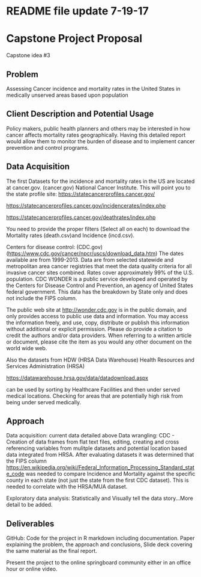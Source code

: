 # README file update 7-19-17

# Capstone Project Proposal

Capstone idea \#3 


## Problem

Assessing Cancer incidence and mortality rates in the United States in medically unserved areas based upon population


## Client Description and Potential Usage

Policy makers, public health planners and others may be interested in how cancer affects mortality rates geographically. Having this detailed report would allow them to monitor the burden of disease and to implement cancer prevention and control programs.

## Data Acquisition

The first Datasets for the incidence and mortality rates in the US are located at cancer.gov. (cancer.gov)
National Cancer Institute. This will point you to the state profile site: https://statecancerprofiles.cancer.gov/

https://statecancerprofiles.cancer.gov/incidencerates/index.php

https://statecancerprofiles.cancer.gov/deathrates/index.php

You need to provide the proper filters (Select all on each) to download the Mortality rates (death.csv)and Incidence (incd.csv).

Centers for disease control: (CDC.gov)
(https://www.cdc.gov/cancer/npcr/uscs/download_data.htm) 
The dates available are from 1999-2013. Data are from selected statewide and metropolitan area cancer registries that meet the data quality criteria for all invasive cancer sites combined. Rates cover approximately 99% of the U.S. population. CDC WONDER is a public service developed and operated by the Centers for Disease Control and Prevention, an agency of United States federal government. This data has the breakdown by State only and does not include the FIPS column.

The public web site at http://wonder.cdc.gov is in the public domain, and only provides access to public 
use data and information. You may access the information freely, and use, copy, distribute or publish this information without additional or explicit permission. Please do provide a citation to credit the authors and/or data providers. When referring to a written article or document, please cite the item as you would any other document on the world wide web.

Also the datasets from HDW (HRSA Data Warehouse) Health Resources and Services Administration (HRSA)

https://datawarehouse.hrsa.gov/data/datadownload.aspx

can be used by sorting by Healthcare Facilities and then under served medical locations. Checking for areas that are potentially high risk from being under served medically. 


## Approach

Data acquisition: current data detailed above
Data wrangling: CDC - Creation of data frames from flat text files, editing, creating and cross referencing variables from mulitple datasets and potential location based data integrated from HRSA. After evaluating datasets it was determined that the FIPS column https://en.wikipedia.org/wiki/Federal_Information_Processing_Standard_state_code was needed to compare 
Incidence and Mortality against the specific county in each state (not just the state from the first CDC dataset). This is needed to correlate with the HRSA/MUA dataset. 
    
Exploratory data analysis: Statistically and Visually tell the data story...More detail to be added.

## Deliverables

GitHub: Code for the project in R markdown including documentation. Paper explaining the problem, the approach and conclusions, Slide deck covering the same material as the final report.

Present the project to the online springboard community either in an office hour or online video.